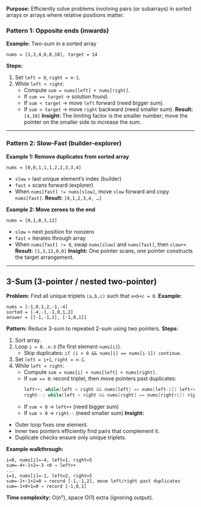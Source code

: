 **Purpose:** Efficiently solve problems involving pairs (or subarrays) in sorted arrays or arrays where relative positions matter.

### **Pattern 1: Opposite ends (inwards)**
**Example:** Two-sum in a sorted array
```
nums = [1,3,4,6,8,10], target = 14
```
**Steps:**
1. Set `left = 0`, `right = n-1`.
2. While `left < right`:
   * Compute `sum = nums[left] + nums[right]`.
   * If `sum == target` → solution found.
   * If `sum < target` → move `left` forward (need bigger sum).
   * If `sum > target` → move `right` backward (need smaller sum).
**Result:** `[4,10]`
**Insight:** The limiting factor is the smaller number; move the pointer on the smaller side to increase the sum.

---
### **Pattern 2: Slow-Fast (builder-explorer)**
**Example 1: Remove duplicates from sorted array**
```
nums = [0,0,1,1,1,2,2,3,3,4]
```
* `slow` = last unique element’s index (builder)
* `fast` = scans forward (explorer)
* When `nums[fast] != nums[slow]`, move `slow` forward and copy `nums[fast]`.
**Result:** `[0,1,2,3,4, …]`

**Example 2: Move zeroes to the end**
```
nums = [0,1,0,3,12]
```
* `slow` = next position for nonzero
* `fast` = iterates through array
* When `nums[fast] != 0`, swap `nums[slow]` and `nums[fast]`, then `slow++`.
**Result:** `[1,3,12,0,0]`
**Insight:** One pointer scans, one pointer constructs the target arrangement.

---

## **3-Sum (3-pointer / nested two-pointer)**

**Problem:** Find all unique triplets `(a,b,c)` such that `a+b+c = 0`.
**Example:**
```
nums = [-1,0,1,2,-1,-4]
sorted = [-4,-1,-1,0,1,2]
answer = [[-1,-1,2], [-1,0,1]]
```
**Pattern:** Reduce 3-sum to repeated 2-sum using two pointers.
**Steps:**
1. Sort array.
2. Loop `i = 0..n-3` (fix first element `nums[i]`).
   * Skip duplicates: `if (i > 0 && nums[i] == nums[i-1]) continue`.
3. Set `left = i+1`, `right = n-1`.
4. While `left < right`:
   * Compute `sum = nums[i] + nums[left] + nums[right]`.
   * If `sum == 0`: record triplet, then move pointers past duplicates:
     ```java
     left++; while(left < right && nums[left] == nums[left-1]) left++;
     right--; while(left < right && nums[right] == nums[right+1]) right--;
     ```
   * If `sum < 0` → `left++` (need bigger sum)
   * If `sum > 0` → `right--` (need smaller sum)
**Insight:**
* Outer loop fixes one element.
* Inner two pointers efficiently find pairs that complement it.
* Duplicate checks ensure only unique triplets.

**Example walkthrough:**
```
i=0, nums[i]=-4, left=1, right=5
sum=-4+-1+2=-3 <0 → left++
...
i=1, nums[i]=-1, left=2, right=5
sum=-1+-1+2=0 → record [-1,-1,2], move left/right past duplicates
sum=-1+0+1=0 → record [-1,0,1]
```

**Time complexity:** O(n²), space O(1) extra (ignoring output).
